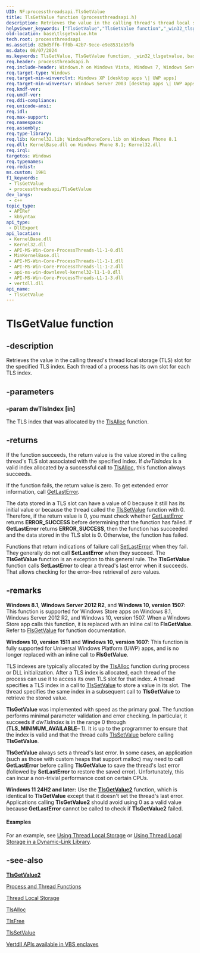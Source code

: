 ```yaml
---
UID: NF:processthreadsapi.TlsGetValue
title: TlsGetValue function (processthreadsapi.h)
description: Retrieves the value in the calling thread's thread local storage (TLS) slot for the specified TLS index. Each thread of a process has its own slot for each TLS index.
helpviewer_keywords: ["TlsGetValue","TlsGetValue function","_win32_tlsgetvalue","base.tlsgetvalue","processthreadsapi/TlsGetValue","winbase/TlsGetValue"]
old-location: base\tlsgetvalue.htm
tech.root: processthreadsapi
ms.assetid: 82bd5ff6-ff0b-42b7-9ece-e9e8531eb5fb
ms.date: 08/07/2024
ms.keywords: TlsGetValue, TlsGetValue function, _win32_tlsgetvalue, base.tlsgetvalue, processthreadsapi/TlsGetValue, winbase/TlsGetValue
req.header: processthreadsapi.h
req.include-header: Windows.h on Windows Vista, Windows 7, Windows Server 2008  Windows Server 2008 R2
req.target-type: Windows
req.target-min-winverclnt: Windows XP [desktop apps \| UWP apps]
req.target-min-winversvr: Windows Server 2003 [desktop apps \| UWP apps]
req.kmdf-ver: 
req.umdf-ver: 
req.ddi-compliance: 
req.unicode-ansi: 
req.idl: 
req.max-support: 
req.namespace: 
req.assembly: 
req.type-library: 
req.lib: Kernel32.lib; WindowsPhoneCore.lib on Windows Phone 8.1
req.dll: KernelBase.dll on Windows Phone 8.1; Kernel32.dll
req.irql: 
targetos: Windows
req.typenames: 
req.redist: 
ms.custom: 19H1
f1_keywords:
 - TlsGetValue
 - processthreadsapi/TlsGetValue
dev_langs:
 - c++
topic_type:
 - APIRef
 - kbSyntax
api_type:
 - DllExport
api_location:
 - KernelBase.dll
 - Kernel32.dll
 - API-MS-Win-Core-ProcessThreads-l1-1-0.dll
 - MinKernelBase.dll
 - API-MS-Win-Core-ProcessThreads-l1-1-1.dll
 - API-MS-Win-Core-ProcessThreads-l1-1-2.dll
 - api-ms-win-downlevel-kernel32-l1-1-0.dll
 - API-MS-Win-Core-ProcessThreads-L1-1-3.dll
 - vertdll.dll
api_name:
 - TlsGetValue
---
```


# TlsGetValue function

## -description

Retrieves the value in the calling thread's thread local storage (TLS) slot for the specified TLS index. Each thread of a process has its own slot for each TLS index.

## -parameters

### -param dwTlsIndex [in]

The TLS index that was allocated by the <a href="/windows/desktop/api/processthreadsapi/nf-processthreadsapi-tlsalloc">TlsAlloc</a> function.

## -returns

If the function succeeds, the return value is the value stored in the calling thread's TLS slot associated with the specified index. If <i>dwTlsIndex</i> is a valid index allocated by a successful call to <a href="/windows/desktop/api/processthreadsapi/nf-processthreadsapi-tlsalloc">TlsAlloc</a>, this function always succeeds.

If the function fails, the return value is zero. To get extended error information, call <a href="/windows/desktop/api/errhandlingapi/nf-errhandlingapi-getlasterror">GetLastError</a>.

The data stored in a TLS slot can have a value of 0 because it still has its initial value or because the thread called the <a href="/windows/desktop/api/processthreadsapi/nf-processthreadsapi-tlssetvalue">TlsSetValue</a> function with 0. Therefore, if the return value is 0, you must check whether <a href="/windows/desktop/api/errhandlingapi/nf-errhandlingapi-getlasterror">GetLastError</a> returns <b>ERROR_SUCCESS</b> before determining that the function has failed. If <b>GetLastError</b> returns <b>ERROR_SUCCESS</b>, then the function has succeeded and the data stored in the TLS slot is 0. Otherwise, the function has failed.

Functions that return indications of failure call <a href="/windows/desktop/api/errhandlingapi/nf-errhandlingapi-setlasterror">SetLastError</a> when they fail. They generally do not call <b>SetLastError</b> when they succeed. The <b>TlsGetValue</b> function is an exception to this general rule. The <b>TlsGetValue</b> function calls <b>SetLastError</b> to clear a thread's last error when it succeeds. That allows checking for the error-free retrieval of zero values.

## -remarks

<b>Windows 8.1</b>, <b>Windows Server 2012 R2</b>, and <b>Windows 10, version 1507</b>: This function is supported for Windows Store apps on Windows 8.1, Windows Server 2012 R2, and Windows 10, version 1507. When a Windows Store app calls this function, it is replaced with an inline call to <b>FlsGetValue</b>. Refer to <a href="/windows/desktop/api/fibersapi/nf-fibersapi-flsgetvalue">FlsGetValue</a> for function documentation.

<b>Windows 10, version 1511</b> and <b>Windows 10, version 1607</b>: This function is fully supported for Universal Windows Platform (UWP) apps, and is no longer replaced with an inline call to <b>FlsGetValue</b>.

TLS indexes are typically allocated by the [TlsAlloc](nf-processthreadsapi-tlsalloc.md) function during process or DLL initialization. After a TLS index is allocated, each thread of the process can use it to access its own TLS slot for that index. A thread specifies a TLS index in a call to [TlsSetValue](nf-processthreadsapi-tlssetvalue.md) to store a value in its slot. The thread specifies the same index in a subsequent call to <b>TlsGetValue</b> to retrieve the stored value.

<b>TlsGetValue</b> was implemented with speed as the primary goal. The function performs minimal parameter validation and error checking. In particular, it succeeds if <i>dwTlsIndex</i> is in the range 0 through (<b>TLS_MINIMUM_AVAILABLE</b>– 1). It is up to the programmer to ensure that the index is valid and that the thread calls [TlsSetValue](nf-processthreadsapi-tlssetvalue.md) before calling <b>TlsGetValue</b>.

<b>TlsGetValue</b> always sets a thread's last error. In some cases, an application (such as those with custom heaps that support malloc) may need to call <b>GetLastError</b> before calling <b>TlsGetValue</b> to save the thread's last error (followed by <b>SetLastError</b> to restore the saved error). Unfortunately, this can incur a non-trivial performance cost on certain CPUs. 

**Windows 11 24H2 and later:** Use the [**TlsGetValue2**](/windows/win32/api/processthreadsapi/nf-processthreadsapi-tlsgetvalue2) function, which is identical to <b>TlsGetValue</b> except that it doesn't set the thread's last error. Applications calling <b>TlsGetValue2</b> should avoid using 0 as a valid value because <b>GetLastError</b> cannot be called to check if <b>TlsGetValue2</b> failed.

#### Examples

For an example, see <a href="/windows/desktop/ProcThread/using-thread-local-storage">Using Thread Local Storage</a> or <a href="/windows/desktop/Dlls/using-thread-local-storage-in-a-dynamic-link-library">Using Thread Local Storage in a Dynamic-Link Library</a>.

## -see-also

[**TlsGetValue2**](/windows/win32/api/processthreadsapi/nf-processthreadsapi-tlsgetvalue2)

[Process and Thread Functions](/windows/win32/ProcThread/process-and-thread-functions)

[Thread Local Storage](/windows/win32/ProcThread/thread-local-storage)

[TlsAlloc](nf-processthreadsapi-tlsalloc.md)

[TlsFree](nf-processthreadsapi-tlsfree.md)

[TlsSetValue](nf-processthreadsapi-tlssetvalue.md)

[Vertdll APIs available in VBS enclaves](/windows/win32/trusted-execution/enclaves-available-in-vertdll)
